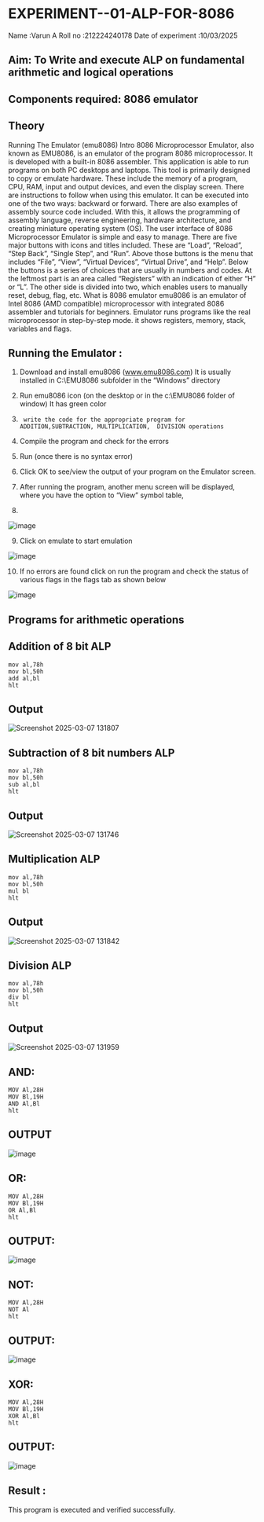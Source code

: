# EXPERIMENT--01-ALP-FOR-8086
Name :Varun A
Roll no :212224240178
Date of experiment :10/03/2025





## Aim: To Write and execute ALP on fundamental arithmetic and logical operations
## Components required: 8086  emulator 
## Theory 
Running The Emulator (emu8086) Intro 8086 Microprocessor Emulator, also known as EMU8086, is an emulator of the program 8086 microprocessor. It is developed with a built-in 8086 assembler. This application is able to run programs on both PC desktops and laptops. This tool is primarily designed to copy or emulate hardware. These include the memory of a program, CPU, RAM, input and output devices, and even the display screen. There are instructions to follow when using this emulator. It can be executed into one of the two ways: backward or forward. There are also examples of assembly source code included. With this, it allows the programming of assembly language, reverse engineering, hardware architecture, and creating miniature operating system (OS). The user interface of 8086 Microprocessor Emulator is simple and easy to manage. There are five major buttons with icons and titles included. These are “Load”, “Reload”, “Step Back”, “Single Step”, and “Run”. Above those buttons is the menu that includes “File”, “View”, “Virtual Devices”, “Virtual Drive”, and “Help”. Below the buttons is a series of choices that are usually in numbers and codes. At the leftmost part is an area called “Registers” with an indication of either “H” or “L”. The other side is divided into two, which enables users to manually reset, debug, flag, etc. What is 8086 emulator emu8086 is an emulator of Intel 8086 (AMD compatible) microprocessor with integrated 8086 assembler and tutorials for beginners. Emulator runs programs like the real microprocessor in step-by-step mode. it shows registers, memory, stack, variables and flags.


 ## Running the Emulator :
1.	Download and install emu8086 (www.emu8086.com) It is usually installed in C:\EMU8086 subfolder in the “Windows” directory
2.	  Run  emu8086 icon (on the desktop or in the c:\EMU8086 folder of window) It has green color 
 
 
3.		write the code for the appropriate program for ADDITION,SUBTRACTION, MULTIPLICATION,  DIVISION operations 

4.	 Compile the program and check for the errors 
5.	Run (once there is no syntax error) 

6.	Click OK to see/view the output of your program on the Emulator screen. 


7.	After running the program, another menu screen will be displayed, where you have the option to “View” symbol table,
8.	 


![image](https://user-images.githubusercontent.com/36288975/189273263-d65baae9-4b8f-4723-afb3-c0ffa4052b04.png)











9.	Click on emulate to start emulation 








![image](https://user-images.githubusercontent.com/36288975/189273273-9bb36ec1-e2e8-4892-8d35-37707332bfdc.png)








10.	If no errors are found click on run the program and check the status of various flags in the flags tab as shown below 






![image](https://user-images.githubusercontent.com/36288975/189273277-113a2a33-4a40-4ff8-95a5-ecd3a1f504fe.png)







## Programs for arithmetic  operations

## Addition  of 8 bit ALP 
~~~
mov al,78h
mov bl,50h
add al,bl
hlt
~~~



## Output  

 ![Screenshot 2025-03-07 131807](https://github.com/user-attachments/assets/96d17271-4b11-469f-8623-567b4edf6226)

## Subtraction   of 8 bit numbers  ALP 
~~~
mov al,78h
mov bl,50h
sub al,bl
hlt
~~~


 
## Output  
![Screenshot 2025-03-07 131746](https://github.com/user-attachments/assets/4b24c59e-796c-40b9-970e-4f75498ed6f2)

## Multiplication ALP
~~~
mov al,78h
mov bl,50h
mul bl
hlt
~~~
 ## Output  
![Screenshot 2025-03-07 131842](https://github.com/user-attachments/assets/b0216a74-26fc-4f54-9837-468aeccdd7a5)


## Division ALP
~~~
mov al,78h
mov bl,50h
div bl
hlt
~~~

## Output  
![Screenshot 2025-03-07 131959](https://github.com/user-attachments/assets/16c58d75-179d-4328-b9ff-d2793b99d331)

## AND:
```
MOV Al,28H
MOV Bl,19H
AND Al,Bl
hlt
```
## OUTPUT

![image](https://github.com/user-attachments/assets/91c15f5b-a9fe-4cce-bc4e-d7f01ead1f19)

## OR: 
```
MOV Al,28H
MOV Bl,19H
OR Al,Bl
hlt
```
## OUTPUT:

![image](https://github.com/user-attachments/assets/a852765f-5218-4e02-bbae-71cd7a2cfb00)

## NOT:
```
MOV Al,28H
NOT Al
hlt
```
## OUTPUT:

![image](https://github.com/user-attachments/assets/9b1bbb98-d962-4d94-a09b-4cf0f4fb2f0e)

## XOR:
```
MOV Al,28H
MOV Bl,19H
XOR Al,Bl
hlt
```
## OUTPUT:

![image](https://github.com/user-attachments/assets/3cda2714-d8a6-4c36-bdde-215eed1de3c2)
## Result :
 This program is executed and verified successfully.








